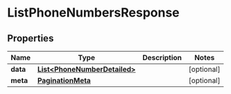 

# ListPhoneNumbersResponse


## Properties

Name | Type | Description | Notes
------------ | ------------- | ------------- | -------------
**data** | [**List&lt;PhoneNumberDetailed&gt;**](PhoneNumberDetailed.md) |  |  [optional]
**meta** | [**PaginationMeta**](PaginationMeta.md) |  |  [optional]



